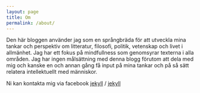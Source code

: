 ```yaml
---
layout: page
title: Om
permalink: /about/
---
```


Den här bloggen använder jag som en språngbräda för att utveckla mina tankar och perspektiv om litteratur, filosofi, politik, vetenskap och livet i allmänhet. Jag har ett fokus på mindfullness som genomsyrar texterna i alla områden. Jag har ingen målsättning med denna blogg förutom att dela med mig och kanske en och annan gång få input på mina tankar och på så sätt relatera intellektuellt med människor.

Ni kan kontakta mig via facebook
[jekyll][jekyll-organization] /
[jekyll](https://github.com/jekyll/jekyll)

[jekyll-organization]: https://github.com/jekyll
